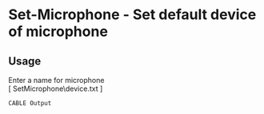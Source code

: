 # Set-Microphone - Set default device of microphone

## Usage

Enter a name for microphone  
[ SetMicrophone\\device.txt ]

```
CABLE Output
```
